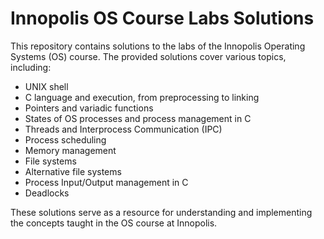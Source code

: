 # Innopolis OS Course Labs Solutions
This repository contains solutions to the labs of the Innopolis Operating Systems (OS) course.
The provided solutions cover various topics, including:

* UNIX shell
* C language and execution, from preprocessing to linking
* Pointers and variadic functions
* States of OS processes and process management in C
* Threads and Interprocess Communication (IPC)
* Process scheduling
* Memory management
* File systems
* Alternative file systems
* Process Input/Output management in C
* Deadlocks

These solutions serve as a resource for understanding and implementing the concepts taught in the OS course at Innopolis.
